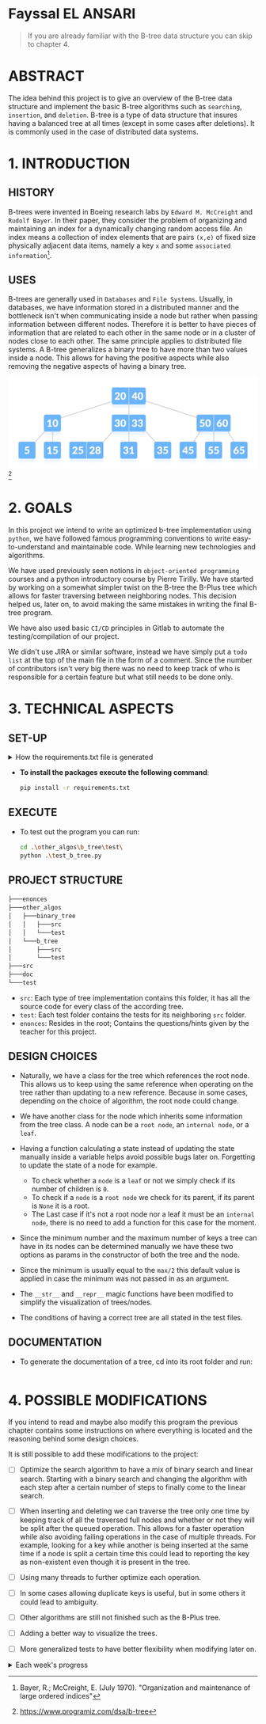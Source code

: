 # Fayssal EL ANSARI
> If you are already familiar with the B-tree data structure you can skip to chapter 4.

# ABSTRACT
The idea behind this project is to give an overview of the B-tree data structure and implement the basic B-tree algorithms such as `searching`, `insertion`, and `deletion`.
B-tree is a type of data structure that insures having a balanced tree at all times (except in some cases after deletions). It is commonly used in the case of distributed data systems. 


# 1. INTRODUCTION
## HISTORY
B-trees were invented in Boeing research labs by `Edward M. McCreight` and `Rudolf Bayer`. In their paper, they consider the problem of organizing and maintaining an index for a dynamically changing random access file. An index means a collection of index elements that are pairs `(x,e)` of fixed size physically adjacent data items, namely a key `x` and some `associated information`[^1].

## USES
B-trees are generally used in `Databases` and `File Systems`. Usually, in databases, we have information stored in a distributed manner and the bottleneck isn't when communicating inside a node but rather when passing information between different nodes. Therefore it is better to have pieces of information that are related to each other in the same node or in a cluster of nodes close to each other. The same principle applies to distributed file systems. A B-tree generalizes a binary tree to have more than two values inside a node. This allows for having the positive aspects while also removing the negative aspects of having a binary tree.

![A B-Tree picture][b-tree_pic][^2]



# 2. GOALS
In this project we intend to write an optimized b-tree implementation using `python`, we have followed famous programming conventions to write easy-to-understand and maintainable code. While learning new technologies and algorithms. 

We have used previously seen notions in `object-oriented programming` courses and a python introductory course by Pierre Tirilly. We have started by working on a somewhat simpler twist on the B-tree the B-Plus tree which allows for faster traversing between neighboring nodes. This decision helped us, later on, to avoid making the same mistakes in writing the final B-tree program. 

We have also used basic `CI/CD` principles in Gitlab to automate the testing/compilation of our project.

We didn't use JIRA or similar software, instead we have simply put a `todo list` at the top of the main file in the form of a comment. Since the number of contributors isn't very big there was no need to keep track of who is responsible for a certain feature but what still needs to be done only.

# 3. TECHNICAL ASPECTS
## SET-UP

<Details>
    <Summary>How the requirements.txt file is generated</Summary>

* A virtual environment in the name of `virual_env` has been created to filter out the necessary packages for this project only.
    ```bash
    pip install virtualenv
    python -m virtualenv virtual_env
    ```
* To Activate the virtual environment:
    ```bash
    .\virtual_env\Scripts\activate  
    ```
* After installing all the necessary packages. To save them in a file:
    ```bash
    pip freeze > requirements.txt
    ```

</Details>  

* __To install the packages execute the following command__:
    ```bash
    pip install -r requirements.txt
    ```

## EXECUTE
* To test out the program you can run:
    ```bash
    cd .\other_algos\b_tree\test\
    python .\test_b_tree.py
    ```

## PROJECT STRUCTURE
```bash
├───enonces
├───other_algos
│   ├───binary_tree
│   │   ├───src
│   │   └───test
│   └───b_tree
│       ├───src
│       └───test
├───src
├───doc
└───test
```  
* `src`: Each type of tree implementation contains this folder, it has all the source code for every class of the according tree.
* `test`: Each test folder contains the tests for its neighboring `src` folder.
* `enonces`: Resides in the root; Contains the questions/hints given by the teacher for this project. 

## DESIGN CHOICES
* Naturally, we have a class for the tree which references the root node. This allows us to keep using the same reference when operating on the tree rather than updating to a new reference. Because in some cases, depending on the choice of algorithm, the root node could change.

* We have another class for the node which inherits some information from the tree class. A node can be a `root node`, an `internal node`, or a `leaf`. 
  
* Having a function calculating a state instead of updating the state manually inside a variable helps avoid possible bugs later on. Forgetting to update the state of a node for example.
  * To check whether a `node` is a `leaf` or not we simply check if its number of children is `0`. 
  * To check if a `node` is a `root node` we check for its parent, if its parent is `None` it is a root.
  * The Last case if it's not a root node nor a leaf it must be an `internal node`, there is no need to add a function for this case for the moment.

* Since the minimum number and the maximum number of keys a tree can have in its nodes can be determined manually we have these two options as params in the constructor of both the tree and the node. 

* Since the minimum is usually equal to the `max/2` this default value is applied in case the minimum was not passed in as an argument.

* The `__str__` and `__repr__` magic functions have been modified to simplify the visualization of trees/nodes.

* The conditions of having a correct tree are all stated in the test files.

## DOCUMENTATION
* To generate the documentation of a tree, cd into its root folder and run:
  ```bash

  ```

# 4. POSSIBLE MODIFICATIONS
If you intend to read and maybe also modify this program the previous chapter contains some instructions on where everything is located and the reasoning behind some design choices.

It is still possible to add these modifications to the project:
* [ ] Optimize the search algorithm to have a mix of binary search and linear search. Starting with a binary search and changing the algorithm with each step after a certain number of steps to finally come to the linear search.
  
* [ ] When inserting and deleting we can traverse the tree only one time by keeping track of all the traversed full nodes and whether or not they will be split after the queued operation. This allows for a faster operation while also avoiding failing operations in the case of multiple threads. For example, looking for a key while another is being inserted at the same time if a node is split a certain time this could lead to reporting the key as non-existent even though it is present in the tree.

* [ ] Using many threads to further optimize each operation.

* [ ] In some cases allowing duplicate keys is useful, but in some others it could lead to ambiguity.

* [ ] Other algorithms are still not finished such as the B-Plus tree.

* [ ] Adding a better way to visualize the trees.

* [ ] More generalized tests to have better flexibility when modifying later on.

<details>
  <summary>Each week's progress</summary>

#### 11/01/2022
* Introduction au projet
* Comprehension des Arbres-B 
* Premier diagramme UML des classes necessaires pour la realisation du projet
* ...


#### 18/01/2022
* Recherche BPlusTree et BTree
* pseudo code algorithm insertion
* pseudo code algorithm recherche
* PseudoCode algorithm suppression
* ...


#### 25/01/2022
* Creation de la class `BPNode.py`
* Creation du premier test d'insertion `test1()`
* Correction des algorithm d'insertion
* Passage a un `ArbreB+` au lieu d'un `BArbre`
* ...


#### 01/02/2022
* fixed splitting elements
* refactor constructor
* fixed update_keys()
* ...


#### 22/02/2022
* fixed and optimized delete function (updating keys for parent nodes)
* fixed and optimized find function
* manual testing for delete and search
* ...
</details>


[^1]: Bayer, R.; McCreight, E. (July 1970). "Organization and maintenance of large ordered indices"

[^2]: https://www.programiz.com/dsa/b-tree


[b-tree_pic]:pics/b-tree_pic.jpg